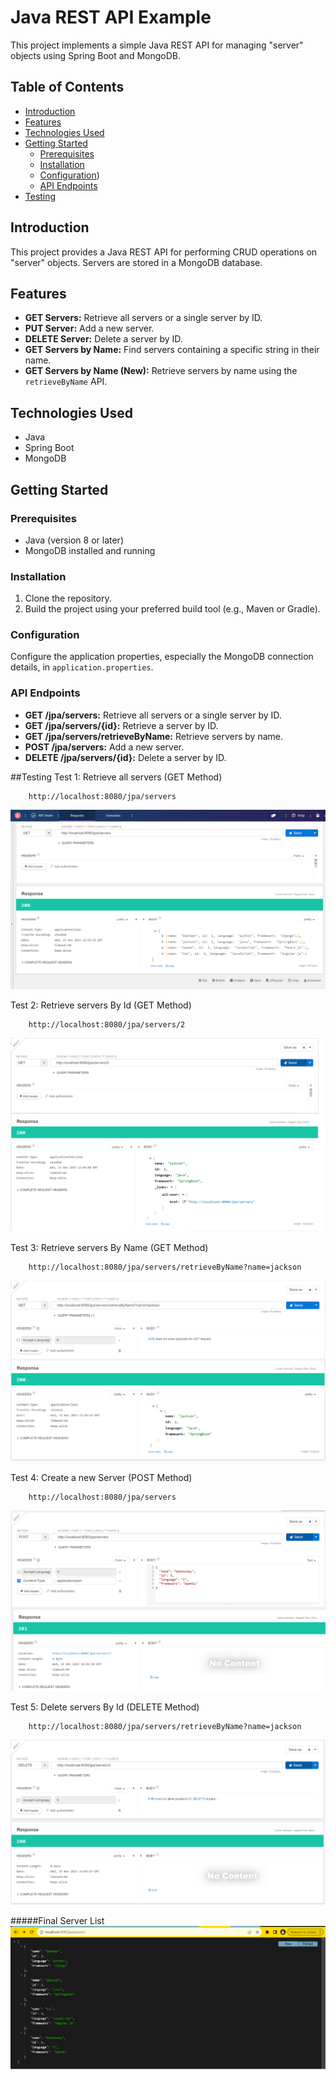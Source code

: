 # Java REST API Example

This project implements a simple Java REST API for managing "server" objects using Spring Boot and MongoDB.

## Table of Contents

- [Introduction](#introduction)
- [Features](#features)
- [Technologies Used](#technologies-used)
- [Getting Started](#getting-started)
  - [Prerequisites](#prerequisites)
  - [Installation](#installation)
  - [Configuration](#configuration))
  - [API Endpoints](#api-endpoints)
- [Testing](#testing)


## Introduction

This project provides a Java REST API for performing CRUD operations on "server" objects. Servers are stored in a MongoDB database.

## Features

- **GET Servers:** Retrieve all servers or a single server by ID.
- **PUT Server:** Add a new server.
- **DELETE Server:** Delete a server by ID.
- **GET Servers by Name:** Find servers containing a specific string in their name.
- **GET Servers by Name (New):** Retrieve servers by name using the `retrieveByName` API.

## Technologies Used

- Java
- Spring Boot
- MongoDB

## Getting Started

### Prerequisites

- Java (version 8 or later)
- MongoDB installed and running

### Installation

1. Clone the repository.
2. Build the project using your preferred build tool (e.g., Maven or Gradle).

### Configuration

Configure the application properties, especially the MongoDB connection details, in `application.properties`.


### API Endpoints

- **GET /jpa/servers:** Retrieve all servers or a single server by ID.
- **GET /jpa/servers/{id}:** Retrieve a server by ID.
- **GET /jpa/servers/retrieveByName:** Retrieve servers by name.
- **POST /jpa/servers:** Add a new server.
- **DELETE /jpa/servers/{id}:** Delete a server by ID.

##Testing
Test 1: Retrieve all servers (GET Method)

```
	http://localhost:8080/jpa/servers
```

![retrieve All Servers](img/retrieveAllServer.png "testing All users") 

Test 2: Retrieve servers By Id (GET Method)

```
	http://localhost:8080/jpa/servers/2
```
![Retrieve Server By Id](img/retrieveServerById.png "Retrieve Server By Id") 

Test 3: Retrieve servers By Name (GET Method)

```
	http://localhost:8080/jpa/servers/retrieveByName?name=jackson
```
![Retrieve Server By name](img/retrieveServerByName.png "Retrieve Server By Name") 

Test 4: Create a new Server (POST Method)

```
	http://localhost:8080/jpa/servers
```
![creating a Server](img/createServer.png "Creating a new Server") 

Test 5: Delete servers By Id (DELETE Method)

```
	http://localhost:8080/jpa/servers/retrieveByName?name=jackson
```
![Deleting Server By Id](img/deleteServer.png "Deleting a Server") 

#####Final Server List 
![Final Server list](img/retrieveall.png "final list") 
